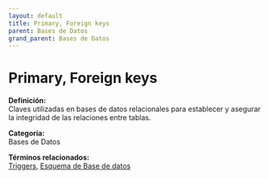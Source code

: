 ```yaml
---
layout: default
title: Primary, Foreign keys
parent: Bases de Datos
grand_parent: Bases de Datos
---
```


# Primary, Foreign keys

**Definición:**  
Claves utilizadas en bases de datos relacionales para establecer y asegurar la integridad de las relaciones entre tablas.

**Categoría:**  
Bases de Datos  

  


**Términos relacionados:**  
[Triggers](https://maleniski.github.io/diccionario-angl-tec-mx/docs/bases-de-datos/triggers.html), [Esquema de Base de datos](https://maleniski.github.io/diccionario-angl-tec-mx/docs/bases-de-datos/esquema-de-base-de-datos.html)
